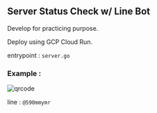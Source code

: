 ## Server Status Check w/ Line Bot

Develop for practicing purpose.

Deploy using GCP Cloud Run.

entrypoint :  `server.go`

### Example :

<img src="https://qr-official.line.me/sid/L/590mmymr.png" alt='qrcode'>

line : `@590mmymr`
